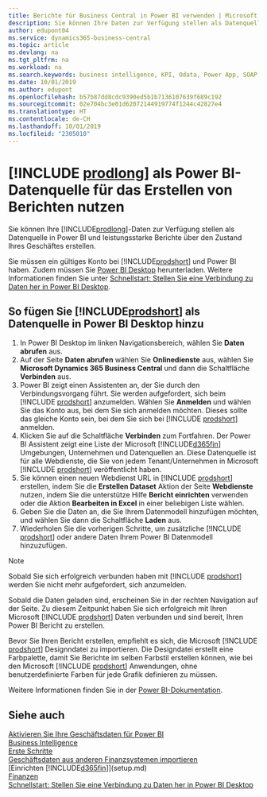 ```yaml
---
title: Berichte für Business Central in Power BI verwenden | Microsoft Docs
description: Sie können Ihre Daten zur Verfügung stellen als Datenquelle in Power BI und leistungsstarke Berichte über den Zustand Ihres Geschäftes erstellen.
author: edupont04
ms.service: dynamics365-business-central
ms.topic: article
ms.devlang: na
ms.tgt_pltfrm: na
ms.workload: na
ms.search.keywords: business intelligence, KPI, Odata, Power App, SOAP, analysis
ms.date: 10/01/2019
ms.author: edupont
ms.openlocfilehash: b57b87dd8cdc9390ed5b1b7136107639f689c192
ms.sourcegitcommit: 02e704bc3e01d62072144919774f1244c42827e4
ms.translationtype: HT
ms.contentlocale: de-CH
ms.lasthandoff: 10/01/2019
ms.locfileid: "2305010"
---
```

# <a name="using-include-prodlongincludesprodlongmd-as-power-bi-data-source-for-building-reports"></a>[!INCLUDE [prodlong](includes/prodlong.md)] als Power BI-Datenquelle für das Erstellen von Berichten nutzen

Sie können Ihre [!INCLUDE[prodlong](includes/prodlong.md)]-Daten zur Verfügung stellen als Datenquelle in Power BI und leistungsstarke Berichte über den Zustand Ihres Geschäftes erstellen.  

Sie müssen ein gültiges Konto bei [!INCLUDE[prodshort](includes/prodshort.md)] und Power BI haben. Zudem müssen Sie [Power BI Desktop](https://powerbi.microsoft.com/en-us/desktop/) herunterladen. Weitere Informationen finden Sie unter [Schnellstart: Stellen Sie eine Verbindung zu Daten her in Power BI Desktop](/power-bi/desktop-quickstart-connect-to-data).  

## <a name="to-add-includeprodshortincludesprodshortmd-as-a-data-source-in-power-bi-desktop"></a>So fügen Sie [!INCLUDE[prodshort](includes/prodshort.md)] als Datenquelle in Power BI Desktop hinzu

1. In Power BI Desktop im linken Navigationsbereich, wählen Sie **Daten abrufen** aus.
2. Auf der Seite **Daten abrufen** wählen Sie **Onlinedienste** aus, wählen Sie **Microsoft Dynamics 365 Business Central** und dann die Schaltfläche **Verbinden** aus.
3. Power BI zeigt einen Assistenten an, der Sie durch den Verbindungsvorgang führt. Sie werden aufgefordert, sich beim [!INCLUDE [prodshort](includes/prodshort.md)] anzumelden. Wählen Sie **Anmelden** und wählen Sie das Konto aus, bei dem Sie sich anmelden möchten. Dieses sollte das gleiche Konto sein, bei dem Sie sich bei [!INCLUDE [prodshort](includes/prodshort.md)] anmelden.
4. Klicken Sie auf die Schaltfläche **Verbinden** zum Fortfahren. Der Power BI Assistent zeigt eine Liste der Microsoft [!INCLUDE[d365fin](includes/d365fin_md.md)] Umgebungen, Unternehmen und Datenquellen an. Diese Datenquelle ist für alle Webdienste, die Sie von jedem Tenant/Unternehmen in Microsoft [!INCLUDE [prodshort](includes/prodshort.md)] veröffentlicht haben.
5. Sie können einen neuen Webdienst URL in [!INCLUDE [prodshort](includes/prodshort.md)] erstellen, indem Sie die **Erstellen Dataset** Aktion der Seite **Webdienste** nutzen, indem Sie die unterstütze Hilfe **Bericht einrichten** verwenden oder die Aktion **Bearbeiten in Excel** in einer beliebigen Liste wählen.
6. Geben Sie die Daten an, die Sie Ihrem Datenmodell hinzufügen möchten, und wählen Sie dann die Schaltfläche **Laden** aus.
7. Wiederholen Sie die vorherigen Schritte, um zusätzliche [!INCLUDE [prodshort](includes/prodshort.md)] oder andere Daten Ihrem Power BI Datenmodell hinzuzufügen.

> [!NOTE]  
> Sobald Sie sich erfolgreich verbunden haben mit [!INCLUDE [prodshort](includes/prodshort.md)] werden Sie nicht mehr aufgefordert, sich anzumelden.

Sobald die Daten geladen sind, erscheinen Sie in der rechten Navigation auf der Seite. Zu diesem Zeitpunkt haben Sie sich erfolgreich mit Ihren Microsoft [!INCLUDE [prodshort](includes/prodshort.md)] Daten verbunden und sind bereit, Ihren Power BI Bericht zu erstellen.  

Bevor Sie Ihren Bericht erstellen, empfiehlt es sich, die Microsoft [!INCLUDE [prodshort](includes/prodshort.md)] Designndatei zu importieren.  Die Designdatei erstellt eine Farbpalette, damit Sie Berichte im selben Farbstil erstellen können, wie bei den Microsoft [!INCLUDE [prodshort](includes/prodshort.md)] Anwendungen, ohne benutzerdefinierte Farben für jede Grafik definieren zu müssen.

Weitere Informationen finden Sie in der [Power BI-Dokumentation](/power-bi/consumer/power-bi-consumer-landing/).

## <a name="see-also"></a>Siehe auch

[Aktivieren Sie Ihre Geschäftsdaten für Power BI](admin-powerbi.md)  
[Business Intelligence](bi.md)  
[Erste Schritte](product-get-started.md)  
[Geschäftsdaten aus anderen Finanzsystemen importieren](across-import-data-configuration-packages.md)  
[Einrichten [!INCLUDE[d365fin](includes/d365fin_md.md)]](setup.md)  
[Finanzen](finance.md)  
[Schnellstart: Stellen Sie eine Verbindung zu Daten her in Power BI Desktop](/power-bi/desktop-quickstart-connect-to-data)  
